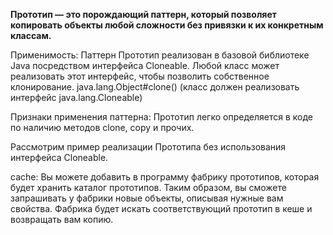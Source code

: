 **Прототип — это порождающий паттерн, который позволяет копировать объекты любой сложности без привязки к их конкретным классам.**

Применимость: Паттерн Прототип реализован в базовой библиотеке Java посредством интерфейса Cloneable.
Любой класс может реализовать этот интерфейс, чтобы позволить собственное клонирование.
java.lang.Object#clone() (класс должен реализовать интерфейс java.lang.Cloneable)

Признаки применения паттерна: Прототип легко определяется в коде по наличию методов clone, copy и прочих.


Рассмотрим пример реализации Прототипа без использования интерфейса Cloneable.

cache:
Вы можете добавить в программу фабрику прототипов, которая будет хранить каталог прототипов.
Таким образом, вы сможете запрашивать у фабрики новые объекты, описывая нужные вам свойства.
Фабрика будет искать соответствующий прототип в кеше и возвращать вам копию.